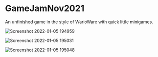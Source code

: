 # GameJamNov2021

An unfinished game in the style of WarioWare with quick little minigames.

![Screenshot 2022-01-05 194959](https://user-images.githubusercontent.com/5042787/148325583-b9a96b84-94bc-4950-8362-4c84e0d9e6c4.png)

![Screenshot 2022-01-05 195031](https://user-images.githubusercontent.com/5042787/148325592-09c8b176-84a4-460c-b647-da782622cd36.png)

![Screenshot 2022-01-05 195048](https://user-images.githubusercontent.com/5042787/148325595-e6fecfff-14d7-465d-9dd2-efca5b425434.png)
